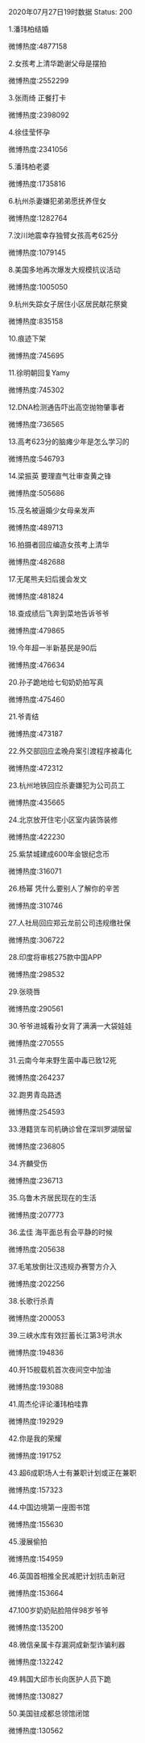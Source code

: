 2020年07月27日19时数据
Status: 200

1.潘玮柏结婚

微博热度:4877158

2.女孩考上清华跪谢父母是摆拍

微博热度:2552299

3.张雨绮 正餐打卡

微博热度:2398092

4.徐佳莹怀孕

微博热度:2341056

5.潘玮柏老婆

微博热度:1735816

6.杭州杀妻嫌犯弟弟愿抚养侄女

微博热度:1282764

7.汶川地震幸存独臂女孩高考625分

微博热度:1079145

8.美国多地再次爆发大规模抗议活动

微博热度:1005050

9.杭州失踪女子居住小区居民献花祭奠

微博热度:835158

10.痕迹下架

微博热度:745695

11.徐明朝回复Yamy

微博热度:745302

12.DNA检测通告吓出高空抛物肇事者

微博热度:736565

13.高考623分的脑瘫少年是怎么学习的

微博热度:546793

14.梁振英 要理直气壮审查黄之锋

微博热度:505686

15.茂名被逼婚少女母亲发声

微博热度:489713

16.拍摄者回应编造女孩考上清华

微博热度:482688

17.无尾熊夫妇后援会发文

微博热度:481824

18.查成绩后飞奔到菜地告诉爷爷

微博热度:479865

19.今年超一半新基民是90后

微博热度:476634

20.孙子跪地给七旬奶奶拍写真

微博热度:475460

21.爷青结

微博热度:473187

22.外交部回应孟晚舟案引渡程序被毒化

微博热度:472312

23.杭州地铁回应杀妻嫌犯为公司员工

微博热度:435665

24.北京放开住宅小区室内装饰装修

微博热度:422230

25.紫禁城建成600年金银纪念币

微博热度:316071

26.杨幂 凭什么要别人了解你的辛苦

微博热度:310746

27.人社局回应郑云龙前公司违规缴社保

微博热度:306722

28.印度将审核275款中国APP

微博热度:298532

29.张晓唇

微博热度:290561

30.爷爷进城看孙女背了满满一大袋娃娃

微博热度:270555

31.云南今年来野生菌中毒已致12死

微博热度:264237

32.跑男青岛路透

微博热度:254593

33.港籍货车司机确诊曾在深圳罗湖居留

微博热度:236805

34.齐麟受伤

微博热度:236713

35.乌鲁木齐居民现在的生活

微博热度:207773

36.孟佳 海平面总有会平静的时候

微博热度:205638

37.毛笔放倒壮汉违规办赛警方介入

微博热度:202256

38.长歌行杀青

微博热度:200053

39.三峡水库有效拦蓄长江第3号洪水

微博热度:194836

40.歼15舰载机首次夜间空中加油

微博热度:193088

41.周杰伦评论潘玮柏哇靠

微博热度:192929

42.你是我的荣耀

微博热度:191752

43.超6成职场人士有兼职计划或正在兼职

微博热度:157323

44.中国边境第一座图书馆

微博热度:155630

45.漫展偷拍

微博热度:154959

46.英国首相推全民减肥计划抗击新冠

微博热度:153664

47.100岁奶奶贴脸陪伴98岁爷爷

微博热度:135200

48.微信亲属卡存漏洞成新型诈骗利器

微博热度:132242

49.韩国大邱市长向医护人员下跪

微博热度:130827

50.美国驻成都总领馆闭馆

微博热度:130562

